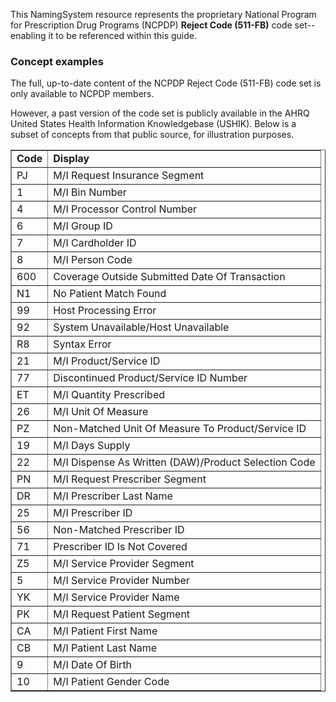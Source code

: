 ﻿This NamingSystem resource represents the proprietary National Program for Prescription Drug Programs (NCPDP) **Reject Code (511-FB)** code set--enabling it to be referenced within this guide. 

<h3>Concept examples</h3> 
The full, up-to-date content of the NCPDP Reject Code (511-FB) code set is only available to NCPDP members.
 
However, a past version of the code set is publicly available in the AHRQ United States Health Information Knowledgebase (USHIK). Below is a subset of concepts from that public source, for illustration purposes.

<table border="1">
<tr><td><b>Code</b></td><td><b>Display</b></td></tr>
<tr><td>PJ</td><td>M/I Request Insurance Segment</td></tr>
<tr><td>1</td><td>M/I Bin Number</td></tr>
<tr><td>4</td><td>M/I Processor Control Number</td></tr>
<tr><td>6</td><td>M/I Group ID</td></tr>
<tr><td>7</td><td>M/I Cardholder ID</td></tr>
<tr><td>8</td><td>M/I Person Code</td></tr>
<tr><td>600</td><td>Coverage Outside Submitted Date Of Transaction</td></tr>
<tr><td>N1</td><td>No Patient Match Found</td></tr>
<tr><td>99</td><td>Host Processing Error</td></tr>
<tr><td>92</td><td>System Unavailable/Host Unavailable</td></tr>
<tr><td>R8</td><td>Syntax Error</td></tr>
<tr><td>21</td><td>M/I Product/Service ID</td></tr>
<tr><td>77</td><td>Discontinued Product/Service ID Number</td></tr>
<tr><td>ET</td><td>M/I Quantity Prescribed</td></tr>
<tr><td>26</td><td>M/I Unit Of Measure</td></tr>
<tr><td>PZ</td><td>Non-Matched Unit Of Measure To Product/Service ID</td></tr>
<tr><td>19</td><td>M/I Days Supply </td></tr>
<tr><td>22</td><td>M/I Dispense As Written (DAW)/Product Selection Code</td></tr>
<tr><td>PN</td><td>M/I Request Prescriber Segment</td></tr>
<tr><td>DR</td><td>M/I Prescriber Last Name</td></tr>
<tr><td>25</td><td>M/I Prescriber ID</td></tr>
<tr><td>56</td><td>Non-Matched Prescriber ID</td></tr>
<tr><td>71</td><td>Prescriber ID Is Not Covered</td></tr>
<tr><td>Z5</td><td>M/I Service Provider Segment</td></tr>
<tr><td>5</td><td>M/I Service Provider Number</td></tr>
<tr><td>YK</td><td>M/I Service Provider Name</td></tr>
<tr><td>PK</td><td>M/I Request Patient Segment</td></tr>
<tr><td>CA</td><td>M/I Patient First Name</td></tr>
<tr><td>CB</td><td>M/I Patient Last Name </td></tr>
<tr><td>9</td><td>M/I Date Of Birth</td></tr>
<tr><td>10</td><td>M/I Patient Gender Code</td></tr>
</table>

<br>
